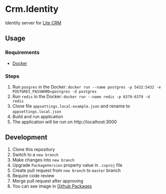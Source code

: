 # Crm.Identity
Identity server for [Lite CRM](https://litecrm.org)

## Usage
### Requirements
- [Docker](https://hub.docker.com/editions/community/docker-ce-desktop-windows)

### Steps
1. Run `posgres` in the Docker: `docker run --name postgres -p 5432:5432 -e POSTGRES_PASSWORD=postgres -d postgres`
2. Run `redis` in the Docker: `docker run --name redis -p 6379:6379 -d redis`
3. Clone file `appsettings.local-example.json` and rename to `appsettings.local.json`
4. Build and run application
5. The application will be run on http://localhost:3000

## Development
1. Clone this repository
2. Switch to a `new branch`
3. Make changes into `new branch`
4. Upgrade `PackageVersion` property value in `.csproj` file
5. Create pull request from `new branch` to `master` branch
6. Require code review
7. Merge pull request after approving
8. You can see image in [Github Packages](https://github.com/ajupov/Crm.Identity/packages)
